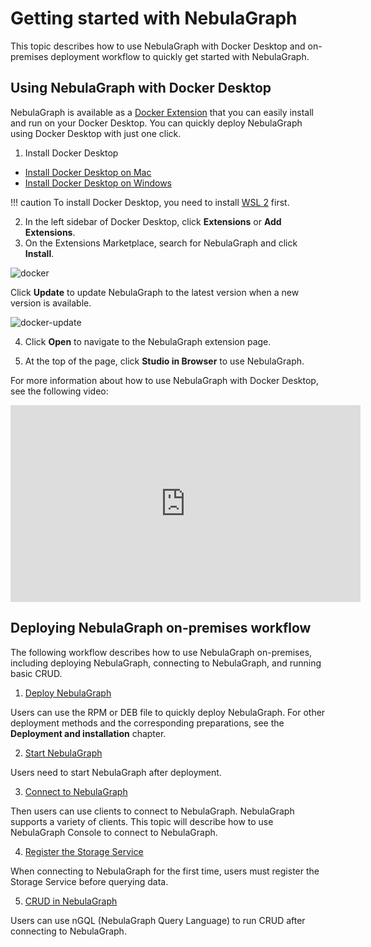 # Getting started with NebulaGraph

This topic describes how to use NebulaGraph with Docker Desktop and on-premises deployment workflow to quickly get started with NebulaGraph.

## Using NebulaGraph with Docker Desktop

NebulaGraph is available as a [Docker Extension](https://hub.docker.com/extensions/weygu/nebulagraph-dd-ext) that you can easily install and run on your Docker Desktop. You can quickly deploy NebulaGraph using Docker Desktop with just one click.

1. Install Docker Desktop

  - [Install Docker Desktop on Mac](https://docs.docker.com/docker-for-mac/install/)
  - [Install Docker Desktop on Windows](https://docs.docker.com/docker-for-windows/install/)

  !!! caution
       To install Docker Desktop, you need to install [WSL 2](https://docs.docker.com/desktop/install/windows-install/#system-requirements) first. 

2. In the left sidebar of Docker Desktop, click **Extensions** or **Add Extensions**.
3. On the Extensions Marketplace, search for NebulaGraph and click **Install**.

  ![docker](https://docs-cdn.nebula-graph.com.cn/figures/docker.png)

  Click **Update** to update NebulaGraph to the latest version when a new version is available.

  ![docker-update](https://docs-cdn.nebula-graph.com.cn/figures/docker-update.png)

4. Click **Open** to navigate to the NebulaGraph extension page.

5. At the top of the page, click **Studio in Browser** to use NebulaGraph.

For more information about how to use NebulaGraph with Docker Desktop, see the following video:

<iframe width="560" height="315" src="https://www.youtube.com/embed/8zKer-4RXEg" title="YouTube video player" frameborder="0" allow="accelerometer; autoplay; clipboard-write; encrypted-media; gyroscope; picture-in-picture; web-share" allowfullscreen></iframe>

## Deploying NebulaGraph on-premises workflow

The following workflow describes how to use NebulaGraph on-premises, including deploying NebulaGraph, connecting to NebulaGraph, and running basic CRUD.

1. [Deploy NebulaGraph](2.install-nebula-graph.md)

  Users can use the RPM or DEB file to quickly deploy NebulaGraph. For other deployment methods and the corresponding preparations, see the **Deployment and installation** chapter.

2. [Start NebulaGraph](5.start-stop-service.md)

  Users need to start NebulaGraph after deployment.

3. [Connect to NebulaGraph](3.connect-to-nebula-graph.md)

  Then users can use clients to connect to NebulaGraph. NebulaGraph supports a variety of clients. This topic will describe how to use NebulaGraph Console to connect to NebulaGraph.

4. [Register the Storage Service](3.1add-storage-hosts.md)

  When connecting to NebulaGraph for the first time, users must register the Storage Service before querying data.

5. [CRUD in NebulaGraph](4.nebula-graph-crud.md)

  Users can use nGQL (NebulaGraph Query Language) to run CRUD after connecting to NebulaGraph.

